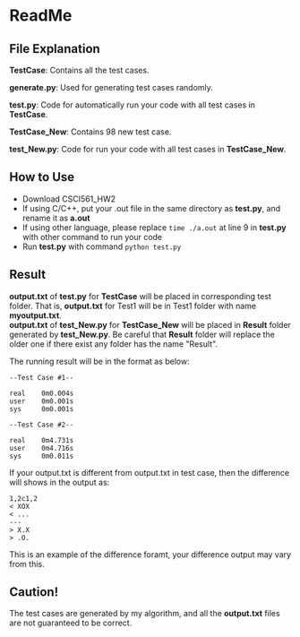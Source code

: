 # ReadMe

## File Explanation

**TestCase**: Contains all the test cases.

**generate.py**: Used for generating test cases randomly.

**test.py**: Code for automatically run your code with all test cases in **TestCase**. 

**TestCase_New**: Contains 98 new test case.

**test_New.py**: Code for run your code with all test cases in **TestCase_New**.

## How to Use  
* Download CSCI561_HW2  
* If using C/C++, put your .out file in the same directory as **test.py**, and rename it as **a.out**
* If using other language, please replace `time ./a.out` at line 9 in **test.py** with other command to run your code
* Run **test.py** with command `python test.py`

## Result
**output.txt** of **test.py** for **TestCase** will be placed in corresponding test folder. That is, **output.txt** for Test1 will be in Test1 folder with name **myoutput.txt**.    
**output.txt** of **test_New.py** for **TestCase_New** will be placed in **Result** folder generated by **test_New.py**. Be careful that **Result** folder will replace the older one if there exist any folder has the name "Result".  

The running result will be in the format as below:
```
--Test Case #1--

real	0m0.004s
user	0m0.001s
sys 	0m0.001s

--Test Case #2--

real	0m4.731s
user	0m4.716s
sys     0m0.011s
```
If your output.txt is different from output.txt in test case, then the difference will shows in the output as:
```
1,2c1,2
< XOX
< ...
---
> X.X
> .O.
```
This is an example of the difference foramt, your difference output may vary from this.
## Caution!
The test cases are generated by my algorithm, and all the **output.txt** files are not guaranteed to be correct.
